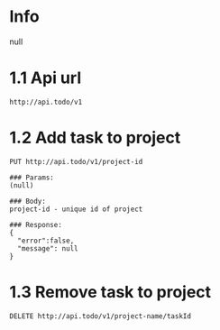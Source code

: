 # Info
null<br>
# 1.1 Api url
```
http://api.todo/v1
```
# 1.2 Add task to project
```
PUT http://api.todo/v1/project-id

### Params:
(null)

### Body:
project-id - unique id of project

### Response: 
{
  "error":false,
  "message": null
}
```
# 1.3 Remove task to project
```
DELETE http://api.todo/v1/project-name/taskId
```
